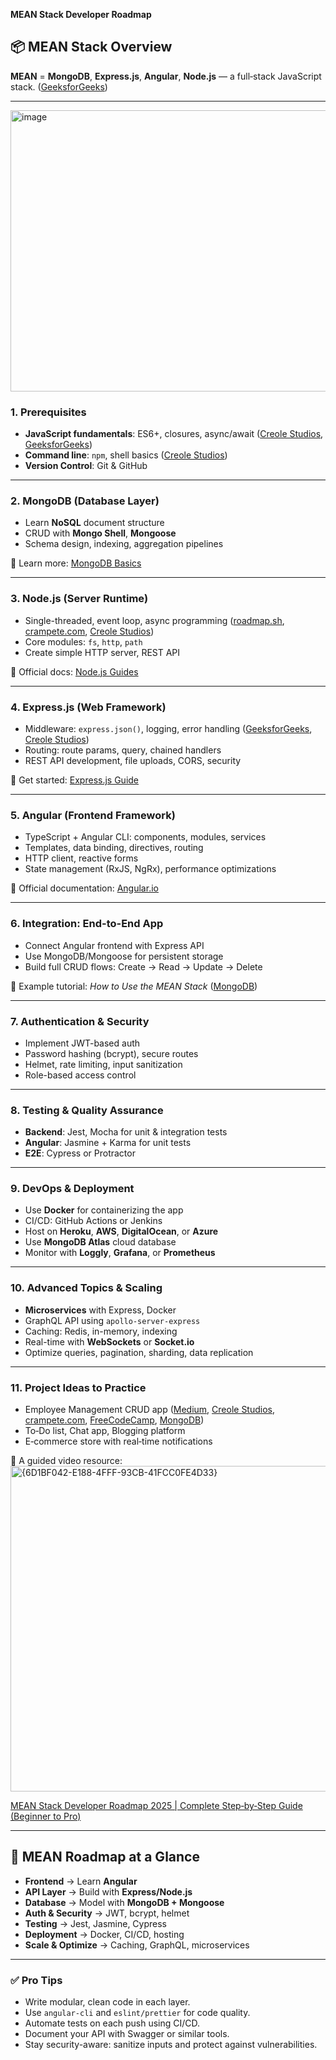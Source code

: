  **MEAN Stack Developer Roadmap**

## 📦 MEAN Stack Overview

**MEAN** = **MongoDB**, **Express.js**, **Angular**, **Node.js** — a full‑stack JavaScript stack. ([GeeksforGeeks][1])

---

<img width="700" height="450" alt="image" src="https://github.com/user-attachments/assets/5e6013c5-280f-47ad-b830-050964398d8f" />


### 1. Prerequisites

* **JavaScript fundamentals**: ES6+, closures, async/await ([Creole Studios][2], [GeeksforGeeks][1])
* **Command line**: `npm`, shell basics ([Creole Studios][2])
* **Version Control**: Git & GitHub

---

### 2. MongoDB (Database Layer)

* Learn **NoSQL** document structure
* CRUD with **Mongo Shell**, **Mongoose**
* Schema design, indexing, aggregation pipelines

📘 Learn more: [MongoDB Basics](https://docs.mongodb.com/manual/)

---

### 3. Node.js (Server Runtime)

* Single-threaded, event loop, async programming ([roadmap.sh][3], [crampete.com][4], [Creole Studios][2])
* Core modules: `fs`, `http`, `path`
* Create simple HTTP server, REST API

📘 Official docs: [Node.js Guides](https://nodejs.dev/)

---

### 4. Express.js (Web Framework)

* Middleware: `express.json()`, logging, error handling ([GeeksforGeeks][1], [Creole Studios][2])
* Routing: route params, query, chained handlers
* REST API development, file uploads, CORS, security

📘 Get started: [Express.js Guide](https://expressjs.com/)

---

### 5. Angular (Frontend Framework)

* TypeScript + Angular CLI: components, modules, services
* Templates, data binding, directives, routing
* HTTP client, reactive forms
* State management (RxJS, NgRx), performance optimizations

📘 Official documentation: [Angular.io](https://angular.io/docs)

---

### 6. Integration: End-to-End App

* Connect Angular frontend with Express API
* Use MongoDB/Mongoose for persistent storage
* Build full CRUD flows: Create → Read → Update → Delete

📘 Example tutorial: *How to Use the MEAN Stack* ([MongoDB][5])

---

### 7. Authentication & Security

* Implement JWT-based auth
* Password hashing (bcrypt), secure routes
* Helmet, rate limiting, input sanitization
* Role-based access control

---

### 8. Testing & Quality Assurance

* **Backend**: Jest, Mocha for unit & integration tests
* **Angular**: Jasmine + Karma for unit tests
* **E2E**: Cypress or Protractor

---

### 9. DevOps & Deployment

* Use **Docker** for containerizing the app
* CI/CD: GitHub Actions or Jenkins
* Host on **Heroku**, **AWS**, **DigitalOcean**, or **Azure**
* Use **MongoDB Atlas** cloud database
* Monitor with **Loggly**, **Grafana**, or **Prometheus**

---

### 10. Advanced Topics & Scaling

* **Microservices** with Express, Docker
* GraphQL API using `apollo-server-express`
* Caching: Redis, in-memory, indexing
* Real-time with **WebSockets** or **Socket.io**
* Optimize queries, pagination, sharding, data replication

---

### 11. Project Ideas to Practice

* Employee Management CRUD app ([Medium][6], [Creole Studios][2], [crampete.com][4], [FreeCodeCamp][7], [MongoDB][5])
* To‑Do list, Chat app, Blogging platform
* E‑commerce store with real‑time notifications

🎥 A guided video resource:
<img width="915" height="521" alt="{6D1BF042-E188-4FFF-93CB-41FCC0FE4D33}" src="https://github.com/user-attachments/assets/938bd379-f94e-4f1d-a742-a26f86457ba1" />


[MEAN Stack Developer Roadmap 2025 | Complete Step‑by‑Step Guide (Beginner to Pro)](https://www.youtube.com/watch?v=Rg2k8K10bVw&utm_source=chatgpt.com)

---

## 🔗 MEAN Roadmap at a Glance

* **Frontend** → Learn **Angular**
* **API Layer** → Build with **Express/Node.js**
* **Database** → Model with **MongoDB + Mongoose**
* **Auth & Security** → JWT, bcrypt, helmet
* **Testing** → Jest, Jasmine, Cypress
* **Deployment** → Docker, CI/CD, hosting
* **Scale & Optimize** → Caching, GraphQL, microservices

---

### ✅ Pro Tips

* Write modular, clean code in each layer.
* Use `angular-cli` and `eslint/prettier` for code quality.
* Automate tests on each push using CI/CD.
* Document your API with Swagger or similar tools.
* Stay security-aware: sanitize inputs and protect against vulnerabilities.


[1]: https://www.geeksforgeeks.org/software-engineering/mean-stack/?utm_source=chatgpt.com "MEAN Stack - GeeksforGeeks"
[2]: https://www.creolestudios.com/mean-stack-roadmap-for-beginners/?utm_source=chatgpt.com "MEAN Stack Roadmap for Beginners - Creole Studios"
[3]: https://roadmap.sh/full-stack?utm_source=chatgpt.com "Full Stack Developer Roadmap"
[4]: https://www.crampete.com/blogs/how-to-become-a-mean-stack-web-developer/?utm_source=chatgpt.com "How to become a MEAN stack developer - A Complete Guide"
[5]: https://www.mongodb.com/resources/languages/mean-stack-tutorial?utm_source=chatgpt.com "How To Use The MEAN Stack: Build A Web Application From Scratch"
[6]: https://medium.com/%40javaScriptwithvinay/the-full-stack-mean-developer-roadmap-2025-edition-6503af4c81c3?utm_source=chatgpt.com "The Full-Stack MEAN Developer Roadmap — 2025 Edition - Medium"
[7]: https://www.freecodecamp.org/news/mern-stack-roadmap-what-you-need-to-know-to-build-full-stack-apps/?utm_source=chatgpt.com "MERN Stack Roadmap – How to Learn MERN and Become a Full ..."
